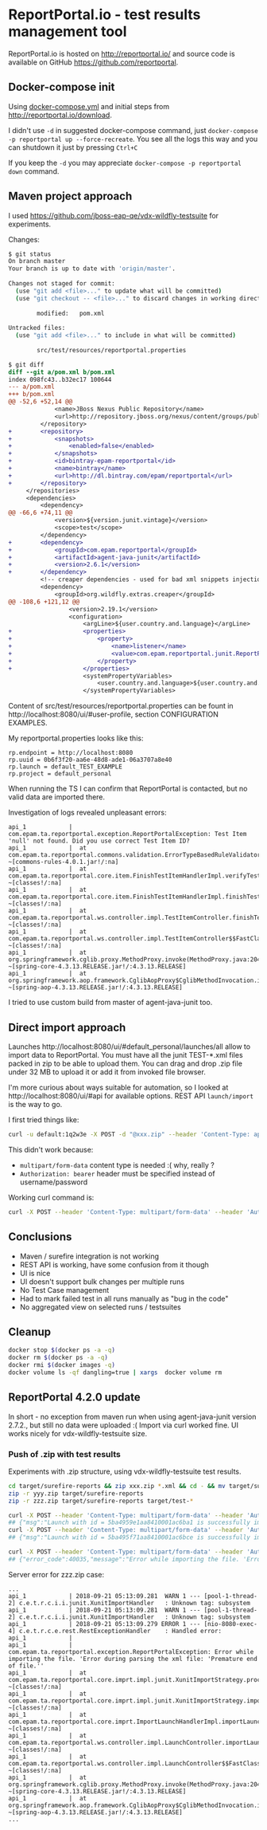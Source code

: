 # ReportPortal.io - test results management tool

ReportPortal.io is hosted on http://reportportal.io/ and source code is available on GitHub https://github.com/reportportal.

## Docker-compose init
Using [docker-compose.yml](docker-compose.yml) and initial steps from http://reportportal.io/download.

I didn't use `-d` in suggested docker-compose command, just `docker-compose -p reportportal up --force-recreate`.
You see all the logs this way and you can shutdown it just by pressing `Ctrl+C`

If you keep the `-d` you may appreciate `docker-compose -p reportportal down` command.

## Maven project approach
I used https://github.com/jboss-eap-qe/vdx-wildfly-testsuite for experiments.

Changes:
```bash
$ git status
On branch master
Your branch is up to date with 'origin/master'.
 
Changes not staged for commit:
  (use "git add <file>..." to update what will be committed)
  (use "git checkout -- <file>..." to discard changes in working directory)
 
        modified:   pom.xml
 
Untracked files:
  (use "git add <file>..." to include in what will be committed)
 
        src/test/resources/reportportal.properties
```

```diff
$ git diff
diff --git a/pom.xml b/pom.xml
index 098fc43..b32ec17 100644
--- a/pom.xml
+++ b/pom.xml
@@ -52,6 +52,14 @@
             <name>JBoss Nexus Public Repository</name>
             <url>http://repository.jboss.org/nexus/content/groups/public/</url>
         </repository>
+        <repository>
+            <snapshots>
+                <enabled>false</enabled>
+            </snapshots>
+            <id>bintray-epam-reportportal</id>
+            <name>bintray</name>
+            <url>http://dl.bintray.com/epam/reportportal</url>
+        </repository>
     </repositories>
     <dependencies>
         <dependency>
@@ -66,6 +74,11 @@
             <version>${version.junit.vintage}</version>
             <scope>test</scope>
         </dependency>
+        <dependency>
+            <groupId>com.epam.reportportal</groupId>
+            <artifactId>agent-java-junit</artifactId>
+            <version>2.6.1</version>
+        </dependency>
         <!-- creaper dependencies - used for bad xml snippets injection to xml configuration of WF10 server -->
         <dependency>
             <groupId>org.wildfly.extras.creaper</groupId>
@@ -108,6 +121,12 @@
                 <version>2.19.1</version>
                 <configuration>
                     <argLine>${user.country.and.language}</argLine>
+                    <properties>
+                        <property>
+                            <name>listener</name>
+                            <value>com.epam.reportportal.junit.ReportPortalListener</value>
+                        </property>
+                    </properties>
                     <systemPropertyVariables>
                         <user.country.and.language>${user.country.and.language}</user.country.and.language>
                     </systemPropertyVariables>
```

Content of src/test/resources/reportportal.properties can be fount in http://localhost:8080/ui/#user-profile, section CONFIGURATION EXAMPLES.

My reportportal.properties looks like this:
```
rp.endpoint = http://localhost:8080
rp.uuid = 0b6f3f20-aa6e-48d8-ade1-06a3707a8e40
rp.launch = default_TEST_EXAMPLE
rp.project = default_personal
```
When running the TS I can confirm that ReportPortal is contacted, but no valid data are imported there.

Investigation of logs revealed unpleasant errors:
```
api_1            | com.epam.ta.reportportal.exception.ReportPortalException: Test Item 'null' not found. Did you use correct Test Item ID?
api_1            | 	at com.epam.ta.reportportal.commons.validation.ErrorTypeBasedRuleValidator.verify(ErrorTypeBasedRuleValidator.java:37) ~[commons-rules-4.0.1.jar!/:na]
api_1            | 	at com.epam.ta.reportportal.core.item.FinishTestItemHandlerImpl.verifyTestItem(FinishTestItemHandlerImpl.java:177) ~[classes!/:na]
api_1            | 	at com.epam.ta.reportportal.core.item.FinishTestItemHandlerImpl.finishTestItem(FinishTestItemHandlerImpl.java:114) ~[classes!/:na]
api_1            | 	at com.epam.ta.reportportal.ws.controller.impl.TestItemController.finishTestItem(TestItemController.java:120) ~[classes!/:na]
api_1            | 	at com.epam.ta.reportportal.ws.controller.impl.TestItemController$$FastClassBySpringCGLIB$$611b338.invoke(<generated>) ~[classes!/:na]
api_1            | 	at org.springframework.cglib.proxy.MethodProxy.invoke(MethodProxy.java:204) ~[spring-core-4.3.13.RELEASE.jar!/:4.3.13.RELEASE]
api_1            | 	at org.springframework.aop.framework.CglibAopProxy$CglibMethodInvocation.invokeJoinpoint(CglibAopProxy.java:738) ~[spring-aop-4.3.13.RELEASE.jar!/:4.3.13.RELEASE]
```

I tried to use custom build from master of agent-java-junit too.

## Direct import approach
Launches http://localhost:8080/ui/#default_personal/launches/all allow to import data to ReportPortal.
You must have all the junit TEST-*.xml files packed in zip to be able to upload them.
You can drag and drop .zip file under 32 MB to upload it or add it from invoked file browser.

I'm more curious about ways suitable for automation, so I looked at http://localhost:8080/ui/#api for available options.
REST API `launch/import` is the way to go.

I first tried things like:
```bash
curl -u default:1q2w3e -X POST -d "@xxx.zip" --header 'Content-Type: application/zip' --header 'Accept: application/json' 'http://localhost:8080/api/v1/default_personal/launch/import'
```

This didn't work because:
 - `multipart/form-data` content type is needed :( why, really ?
 - `Authorization: bearer` header must be specified instead of username/password

Working curl command is:
```bash
curl -X POST --header 'Content-Type: multipart/form-data' --header 'Authorization: bearer 0b6f3f20-aa6e-48d8-ade1-06a3707a8e40' -F file=@xxx.zip 'http://localhost:8080/api/v1/default_personal/launch/import'
 ```

## Conclusions
 - Maven / surefire integration is not working
 - REST API is working, have some confusion from it though
 - UI is nice
 - UI doesn't support bulk changes per multiple runs
 - No Test Case management
 - Had to mark failed test in all runs manually as "bug in the code"
 - No aggregated view on selected runs / testsuites

## Cleanup
```bash
docker stop $(docker ps -a -q)
docker rm $(docker ps -a -q)
docker rmi $(docker images -q)
docker volume ls -qf dangling=true | xargs  docker volume rm
```

## ReportPortal 4.2.0 update
In short - no exception from maven run when using agent-java-junit version 2.7.2., but still no data were uploaded :( Import via curl worked fine. UI works nicely for vdx-wildfly-testsuite size.

### Push of .zip with test results
Experiments with .zip structure, using vdx-wildfly-testsuite test results.
```bash
cd target/surefire-reports && zip xxx.zip *.xml && cd - && mv target/surefire-reports/xxx.zip .
zip -r yyy.zip target/surefire-reports
zip -r zzz.zip target/surefire-reports target/test-*

curl -X POST --header 'Content-Type: multipart/form-data' --header 'Authorization: bearer 3b3763f3-6a48-4314-aba4-888851753c52' -F file=@xxx.zip 'http://localhost:8080/api/v1/default_personal/launch/import'
## {"msg":"Launch with id = 5ba4959e1aa8410001ac6ba1 is successfully imported."}
curl -X POST --header 'Content-Type: multipart/form-data' --header 'Authorization: bearer 3b3763f3-6a48-4314-aba4-888851753c52' -F file=@yyy.zip 'http://localhost:8080/api/v1/default_personal/launch/import'
## {"msg":"Launch with id = 5ba495f71aa8410001ac6bce is successfully imported."}

curl -X POST --header 'Content-Type: multipart/form-data' --header 'Authorization: bearer 3b3763f3-6a48-4314-aba4-888851753c52' -F file=@zzz.zip 'http://localhost:8080/api/v1/default_personal/launch/import'
## {"error_code":40035,"message":"Error while importing the file. 'Error during parsing the xml file: 'Premature end of file.''"}
```
Server error for zzz.zip case:
```
...
api_1            | 2018-09-21 05:13:09.281  WARN 1 --- [pool-1-thread-2] c.e.t.r.c.i.i.junit.XunitImportHandler   : Unknown tag: subsystem
api_1            | 2018-09-21 05:13:09.281  WARN 1 --- [pool-1-thread-2] c.e.t.r.c.i.i.junit.XunitImportHandler   : Unknown tag: subsystem
api_1            | 2018-09-21 05:13:09.279 ERROR 1 --- [nio-8080-exec-4] c.e.t.r.c.e.rest.RestExceptionHandler    : Handled error:
api_1            |
api_1            | com.epam.ta.reportportal.exception.ReportPortalException: Error while importing the file. 'Error during parsing the xml file: 'Premature end of file.''
api_1            | 	at com.epam.ta.reportportal.core.imprt.impl.junit.XunitImportStrategy.processZipFile(XunitImportStrategy.java:107) ~[classes!/:na]
api_1            | 	at com.epam.ta.reportportal.core.imprt.impl.junit.XunitImportStrategy.importLaunch(XunitImportStrategy.java:79) ~[classes!/:na]
api_1            | 	at com.epam.ta.reportportal.core.imprt.ImportLaunchHandlerImpl.importLaunch(ImportLaunchHandlerImpl.java:74) ~[classes!/:na]
api_1            | 	at com.epam.ta.reportportal.ws.controller.impl.LaunchController.importLaunch(LaunchController.java:352) ~[classes!/:na]
api_1            | 	at com.epam.ta.reportportal.ws.controller.impl.LaunchController$$FastClassBySpringCGLIB$$3972bc66.invoke(<generated>) ~[classes!/:na]
api_1            | 	at org.springframework.cglib.proxy.MethodProxy.invoke(MethodProxy.java:204) ~[spring-core-4.3.13.RELEASE.jar!/:4.3.13.RELEASE]
api_1            | 	at org.springframework.aop.framework.CglibAopProxy$CglibMethodInvocation.invokeJoinpoint(CglibAopProxy.java:738) ~[spring-aop-4.3.13.RELEASE.jar!/:4.3.13.RELEASE]
...
```